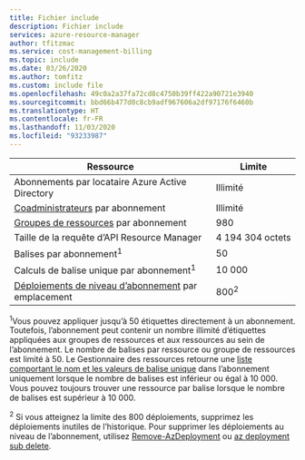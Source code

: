 ```yaml
---
title: Fichier include
description: Fichier include
services: azure-resource-manager
author: tfitzmac
ms.service: cost-management-billing
ms.topic: include
ms.date: 03/26/2020
ms.author: tomfitz
ms.custom: include file
ms.openlocfilehash: 49c0a2a37fa72cd8c4750b39ff422a90721e3940
ms.sourcegitcommit: bbd66b477d0c8cb9adf967606a2df97176f6460b
ms.translationtype: HT
ms.contentlocale: fr-FR
ms.lasthandoff: 11/03/2020
ms.locfileid: "93233987"
---
```

| Ressource | Limite |
| --- | --- |
| Abonnements par locataire Azure Active Directory | Illimité |
| [Coadministrateurs](../articles/cost-management-billing/manage/add-change-subscription-administrator.md) par abonnement |Illimité |
| [Groupes de ressources](../articles/azure-resource-manager/management/overview.md) par abonnement |980 |
| Taille de la requête d’API Resource Manager |4 194 304 octets |
| Balises par abonnement<sup>1</sup> |50 |
| Calculs de balise unique par abonnement<sup>1</sup> | 10 000 |
| [Déploiements de niveau d’abonnement](../articles/azure-resource-manager/templates/deploy-to-subscription.md) par emplacement | 800<sup>2</sup> |

<sup>1</sup>Vous pouvez appliquer jusqu’à 50 étiquettes directement à un abonnement. Toutefois, l’abonnement peut contenir un nombre illimité d’étiquettes appliquées aux groupes de ressources et aux ressources au sein de l’abonnement. Le nombre de balises par ressource ou groupe de ressources est limité à 50. Le Gestionnaire des ressources retourne une [liste comportant le nom et les valeurs de balise unique](/rest/api/resources/tags) dans l’abonnement uniquement lorsque le nombre de balises est inférieur ou égal à 10 000. Vous pouvez toujours trouver une ressource par balise lorsque le nombre de balises est supérieur à 10 000.  

<sup>2</sup> Si vous atteignez la limite des 800 déploiements, supprimez les déploiements inutiles de l’historique. Pour supprimer les déploiements au niveau de l’abonnement, utilisez [Remove-AzDeployment](/powershell/module/az.resources/Remove-AzDeployment) ou [az deployment sub delete](/cli/azure/deployment/sub#az-deployment-sub-delete).
